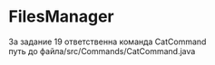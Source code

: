 # FilesManager
За задание 19 ответственна команда CatCommand  
путь до файла/src/Commands/CatCommand.java 
